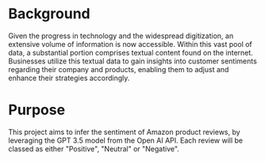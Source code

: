 # Background

Given the progress in technology and the widespread digitization, an extensive volume of information is now accessible. Within this vast pool of data, a substantial portion comprises textual content found on the internet. Businesses utilize this textual data to gain insights into customer sentiments regarding their company and products, enabling them to adjust and enhance their strategies accordingly.

# Purpose

This project aims to infer the sentiment of Amazon product reviews, by leveraging the GPT 3.5 model from the Open AI API.
Each review will be classed as either "Positive", "Neutral" or "Negative".
